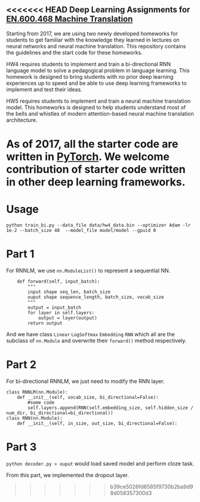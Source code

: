 <<<<<<< HEAD
Deep Learning Assignments for [EN.600.468 Machine Translation](http://mt-class.org/jhu/)
---

Starting from 2017, we are using two newly developed homeworks for students to get familiar with the knowledge they learned in lectures on neural networks and neural machine translation. 
This repository contains the guidelines and the start code for these homeworks.

HW4 requires students to implement and train a bi-directional RNN language model to solve a pedagogical problem in language learning. This homework is designed to bring students with no prior deep learning experiences up to speed and be able to use deep learning frameworks to implement and test their ideas.

HW5 requires students to implement and train a neural machine translation model. This homeworks is designed to help students understand most of the bells and whistles of modern attention-based neural machine translation architecture.

As of 2017, all the starter code are written in [PyTorch](http://pytorch.org/). We welcome contribution of starter code written in other deep learning frameworks.
=======
# Usage
`python train_bi.py --data_file data/hw4_data.bin --optimizer Adam -lr 1e-2 --batch_size 48  --model_file model/model --gpuid 0`

# Part 1
For RNNLM, we use `nn.ModuleList()` to represent a sequential NN.
```
    def forward(self, input_batch):
        """
        input shape seq_len, batch_size
        ouput shape sequence_length, batch_size, vocab_size
        """
        output = input_batch
        for layer in self.layers:
            output = layer(output)
        return output
```
And we have class `Linear` `LogSoftmax` `Embedding` `RNN` which all are the subclass of `nn.Module` and overwrite their `forward()` method respectively.
# Part 2
For bi-directional RNNLM, we just need to modify the RNN layer.
```
class RNNLM(nn.Module):
    def __init__(self, vocab_size, bi_directional=False):
        #some code
        self.layers.append(RNN(self.embedding_size, self.hidden_size / num_dir, bi_directional=bi_directional))
class RNN(nn.Module):
    def __init__(self, in_size, out_size, bi_directional=False):
````
# Part 3
`python decoder.py > ouput` would load saved model and perform cloze task.

From this part, we implemented the dropout layer.
>>>>>>> b39ce5026fd6585f9730b2ba9d98d058357300d3
